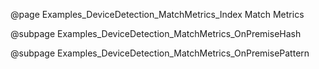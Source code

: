 @page Examples_DeviceDetection_MatchMetrics_Index Match Metrics

@subpage Examples_DeviceDetection_MatchMetrics_OnPremiseHash

@subpage Examples_DeviceDetection_MatchMetrics_OnPremisePattern

